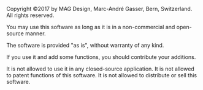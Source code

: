 Copyright ©2017 by MAG Design, Marc-André Gasser, Bern, Switzerland. All rights reserved.

You may use this software as long as it is in a non-commercial and open-source manner.

The software is provided "as is", without warranty of any kind.

If you use it and add some functions, you should contribute your additions.

It is not allowed to use it in any closed-source application.
It is not allowed to patent functions of this software.
It is not allowed to distribute or sell this software.
